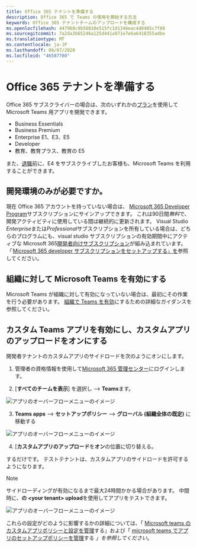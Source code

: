 ```yaml
---
title: Office 365 テナントを準備する
description: Office 365 で Teams の使用を開始する方法
keywords: Office 365 テナントチームのアップロードを構成する
ms.openlocfilehash: 447968c9b56010e515fc1d1346eac4d8485c7f80
ms.sourcegitcommit: 7a2da3b65246a125d441a971e7e6a6418355adbe
ms.translationtype: MT
ms.contentlocale: ja-JP
ms.lasthandoff: 08/07/2020
ms.locfileid: "46587780"
---
```

# <a name="prepare-your-office-365-tenant"></a>Office 365 テナントを準備する

Office 365 サブスクライバーの場合は、次のいずれかの[プラン](https://products.office.com/business/compare-more-office-365-for-business-plans)を使用して Microsoft Teams 用アプリを開発できます。

* Business Essentials
* Business Premium
* Enterprise E1、E3、E5
* Developer
* 教育、教育プラス、教育の E5

また、[退職](https://support.office.com//article/important-information-for-office-365-enterprise-e4-customers-f9572348-43a2-43fa-a3d8-3b6c9c042147)前に、E4 をサブスクライブしたお客様も、Microsoft Teams を利用することができます。

## <a name="just-need-a-development-environment"></a>開発環境のみが必要ですか。

現在 Office 365 アカウントを持っていない場合は、 [Microsoft 365 Developer Program](https://developer.microsoft.com/microsoft-365/dev-program)サブスクリプションにサインアップできます。 これは90日間*無料*で、開発アクティビティに使用している間は継続的に更新されます。 Visual Studio *Enterprise*または*Professional*サブスクリプションを所有している場合は、どちらのプログラムにも、visual studio サブスクリプションの有効期間中にアクティブな Microsoft 365[開発者向けサブスクリプション](https://aka.ms/MyVisualStudioBenefits)が組み込まれています。 *「* [Microsoft 365 developer サブスクリプションをセットアップする」を](https://docs.microsoft.com/office/developer-program/office-365-developer-program-get-started)参照してください。

## <a name="enable-microsoft-teams-for-your-organization"></a>組織に対して Microsoft Teams を有効にする

Microsoft Teams が組織に対して有効になっていない場合は、最初にその作業を行う必要があります。 [組織で Teams を有効](https://docs.microsoft.com/microsoftteams/enable-features-office-365)にするための詳細なガイダンスを参照してください。

## <a name="enable-custom-teams-apps-and-turn-on-custom-app-uploading"></a>カスタム Teams アプリを有効にし、カスタムアプリのアップロードをオンにする

開発者テナントのカスタムアプリのサイドロードを次のようにオンにします。

1. 管理者の資格情報を使用して[Microsoft 365 管理センター](https://admin.microsoft.com/Adminportal/Home?source=applauncher#/homepage#/)にログインします。 

2. [**すべてのチームを表示**] を選択し  -->  **Teams**ます。 

![アプリのオーバーフローメニューのイメージ](~/assets/images/prepare-test-tenant/admin-center.png)

3. **Teams apps**  -->  **セットアップポリシー**  -->  **グローバル (組織全体の既定)** に移動する  

![アプリのオーバーフローメニューのイメージ](~/assets/images/prepare-test-tenant/turn-on-sideload.png)

4. [**カスタムアプリのアップロード**を**オン**の位置に切り替える。

するだけです。 テストテナントは、カスタムアプリのサイドロードを許可するようになります。

> [!Note] 
> サイドローディングが有効になるまで最大24時間かかる場合があります。 中間時に、**の \<your tenant> upload**を使用してアプリをテストできます。

![アプリのオーバーフローメニューのイメージ](~/assets/images/prepare-test-tenant/upload-for-contoso.png)

これらの設定がどのように影響するかの詳細については、「 [Microsoft teams のカスタムアプリポリシーと設定を管理](https://docs.microsoft.com/microsoftteams/teams-custom-app-policies-and-settings)する」および「 [microsoft teams でアプリのセットアップポリシーを管理](https://docs.microsoft.com/microsoftteams/teams-app-setup-policies)する *」を参照してください*。
